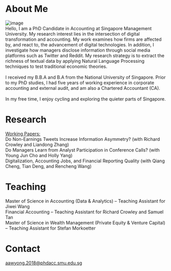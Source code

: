 # About Me
![image](https://user-images.githubusercontent.com/105594106/169694396-dc25bcc1-8433-42b5-b985-aee89789a6b8.png)<br>
Hello, I am a PhD Candidate in Accounting at Singapore Management University. My research interest lies in the intersection of digital transformation and accounting. My work examines how firms are affected by, and react to, the advancement of digital technologies. In addition, I investigate how managers disclose information through social media platforms such as Twitter and Reddit. My research strategy is to extract the richness of textual data by applying Natural Language Processing techniques to test traditional economic theories. 
<br><br>
I received my B.B.A and B.A from the National University of Singapore. Prior to my PhD studies, I had five years of working experience in corporate accounting and external audit, and am also a Chartered Accountant (CA). 
<br><br>
In my free time, I enjoy cycling and exploring the quieter parts of Singapore. 

# Research
<ins>Working Papers:</ins><br>
Do Non-Earnings Tweets Increase Information Asymmetry? (with Richard Crowley and Liandong Zhang)<br>
Do Managers Learn from Analyst Participation in Conference Calls? (with Young Jun Cho and Holly Yang)<br>
Digitalization, Accounting Jobs, and Financial Reporting Quality (with Qiang Cheng, Tian Deng, and Rencheng Wang)<br>

# Teaching
Master of Science in Accounting (Data & Analytics) – Teaching Assistant for Jiwei Wang<br>
Financial Accounting – Teaching Assistant for Richard Crowley and Samuel Tan<br>
Master of Science in Wealth Management (Private Equity & Venture Capital) – Teaching Assistant for Stefan Morkoetter<br>

# Contact
aawyong.2018@phdacc.smu.edu.sg<br>

